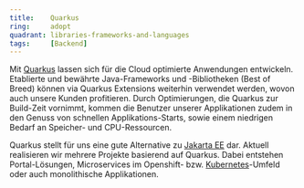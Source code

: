 ```yaml
---
title:    Quarkus  
ring:     adopt  
quadrant: libraries-frameworks-and-languages
tags:     [Backend]
---
```


Mit [Quarkus][quarkus] lassen sich für die Cloud optimierte Anwendungen entwickeln. Etablierte und bewährte
Java-Frameworks und -Bibliotheken (Best of Breed) können via Quarkus Extensions weiterhin verwendet werden, wovon auch
unsere Kunden profitieren. Durch Optimierungen, die Quarkus zur Build-Zeit vornimmt, kommen die Benutzer unserer
Applikationen zudem in den Genuss von schnellen Applikations-Starts, sowie einem niedrigen Bedarf an Speicher- und
CPU-Ressourcen.

Quarkus stellt für uns eine gute Alternative zu [Jakarta EE][jakarta-ee] dar. Aktuell realisieren wir mehrere Projekte basierend
auf Quarkus. Dabei entstehen Portal-Lösungen, Microservices im Openshift- bzw. [Kubernetes][kubernetes]-Umfeld oder auch
monolithische Applikationen.

[quarkus]: https://quarkus.io/
[jakarta-ee]: /libraries-frameworks-and-languages/jakarta-ee
[kubernetes]: /platforms/kubernetes

